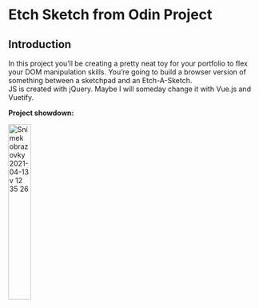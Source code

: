 # Etch Sketch from Odin Project

## Introduction

In this project you’ll be creating a pretty neat toy for your portfolio to flex your DOM manipulation skills. You’re going to build a browser version of something between a sketchpad and an Etch-A-Sketch.
<br>
JS is created with jQuery. Maybe I will someday change it with Vue.js and Vuetify.

**Project showdown:**

  <img width="30%" alt="Snímek obrazovky 2021-04-13 v 12 35 26" src="https://user-images.githubusercontent.com/56548420/114539989-5361be80-9c55-11eb-91cc-6d349d4c4b7f.png">

